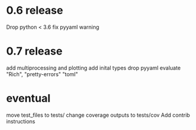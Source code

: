 
# 0.6 release
Drop python < 3.6
fix pyyaml warning

# 0.7 release
add multiprocessing and plotting
add inital types
drop pyyaml
evaluate "Rich", "pretty-errors" "toml"


# eventual
move test_files to tests/
change coverage outputs to tests/cov
Add contrib instructions
